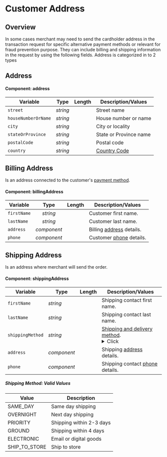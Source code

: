 # Customer Address


## Overview

In some cases merchant may need to send the cardholder address in the transaction request for specific alternative payment methods or relevant for fraud prevention purpose. They can include billing and shipping information in the request by using the following fields. Address is categorized in to 2 types

## Address 

#### Component: address

| Variable | Type | Length | Description/Values |
| -------- | :--: | :------------: | ------------------ |
| `street` | *string* |  | Street name |
| `houseNumberOrName` | *string* |  | House number or name |
| `city` | *string* |  | City or locality |
| `stateOrProvince` | *string* |  | State or Province name |
| `postalCode` | *string* |  | Postal code |
| `country` | *string* |  | [Country Code](Country-Code.md)|



## Billing Address

Is an address connected to the customer's [payment method](../Guides-Info/Payment-Source/Source-Type.md).

#### Component: billingAddress

| Variable | Type | Length | Description/Values |
| -------- | :--: | :------------: | ------------------ |
| `firstName` | *string* |  | Customer first name. |
| `lastName` | *string* |  | Customer last name. |
| `address` | *component* |  | Billing [address](#address) details. |
| `phone` | *component* |  | Customer [phone](Customer-Details.md#phone-details) details. |

## Shipping Address

Is an address where merchant will send the order. 

#### Component: shippingAddress

| Variable | Type | Length | Description/Values |
| -------- | -- | ------------ | ------------------ |
| `firstName` | *string* |  | Shipping contact first name. |
| `lastName` | *string* |  | Shipping contact last name.|
| `shippingMethod` | *string* |  | [Shipping and delivery method](#shipping-method-valid-values).<details><summary> Click </summary>      Your content here...</br>      (markup only where supported)</br>      more content here...</br>    </details>|
| `address` | *component* |  | Shipping [address](#address) details. |
| `phone` | *component* |  | Shipping contact [phone](Customer-Details.md#phone-details) details. |

##### Shipping Method: Valid Values

| Value | Description |
| ----- | ----------- |
| SAME_DAY | Same day shipping |
| OVERNIGHT | Next day shipping |
| PRIORITY | Shipping within 2-3 days |
| GROUND | Shipping within 4 days |
| ELECTRONIC | Email or digital goods |
| SHIP_TO_STORE | Ship to store |

